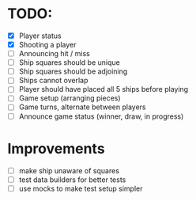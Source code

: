 # TODO:

- [X] Player status
- [X] Shooting a player
- [ ] Announcing hit / miss
- [ ] Ship squares should be unique
- [ ] Ship squares should be adjoining
- [ ] Ships cannot overlap
- [ ] Player should have placed all 5 ships before playing
- [ ] Game setup (arranging pieces)
- [ ] Game turns, alternate between players
- [ ] Announce game status (winner, draw, in progress)

# Improvements

- [ ] make ship unaware of squares
- [ ] test data builders for better tests
- [ ] use mocks to make test setup simpler
